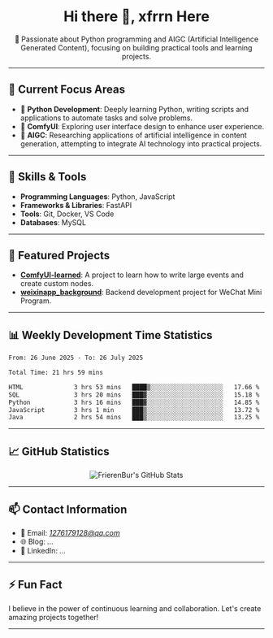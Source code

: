 <h1 align="center">Hi there 👋, xfrrn Here</h1>

<p align="center">
  🎯 Passionate about Python programming and AIGC (Artificial Intelligence Generated Content), focusing on building practical tools and learning projects.
</p>

---

## 🧠 Current Focus Areas

- 🐍 **Python Development**: Deeply learning Python, writing scripts and applications to automate tasks and solve problems.
- 🧩 **ComfyUI**: Exploring user interface design to enhance user experience.
- 🤖 **AIGC**: Researching applications of artificial intelligence in content generation, attempting to integrate AI technology into practical projects.

---

## 🔧 Skills & Tools

- **Programming Languages**: Python, JavaScript
- **Frameworks & Libraries**: FastAPI
- **Tools**: Git, Docker, VS Code
- **Databases**: MySQL

---

## 📂 Featured Projects

- [**ComfyUI-learned**](https://github.com/FrierenBur/ComfyUI-learned): A project to learn how to write large events and create custom nodes.
- [**weixinapp_background**](https://github.com/FrierenBur/weixinapp_background): Backend development project for WeChat Mini Program.

---

## 📊 Weekly Development Time Statistics
<!--START_SECTION:waka-->

```txt
From: 26 June 2025 - To: 26 July 2025

Total Time: 21 hrs 59 mins

HTML              3 hrs 53 mins   ████▒░░░░░░░░░░░░░░░░░░░░   17.66 %
SQL               3 hrs 20 mins   ███▓░░░░░░░░░░░░░░░░░░░░░   15.18 %
Python            3 hrs 16 mins   ███▓░░░░░░░░░░░░░░░░░░░░░   14.85 %
JavaScript        3 hrs 1 min     ███▒░░░░░░░░░░░░░░░░░░░░░   13.72 %
Java              2 hrs 54 mins   ███▒░░░░░░░░░░░░░░░░░░░░░   13.25 %
```

<!--END_SECTION:waka-->



---

## 📈 GitHub Statistics

<p align="center">
  <img src="https://github-readme-stats.vercel.app/api?username=FrierenBur&show_icons=true&theme=radical" alt="FrierenBur's GitHub Stats" />
</p>

---

## 📫 Contact Information

- 📧 Email: *1276179128@qq.com*
- 🌐 Blog: *...*
- 💼 LinkedIn: *...*

---

## ⚡ Fun Fact

I believe in the power of continuous learning and collaboration. Let's create amazing projects together!

---
